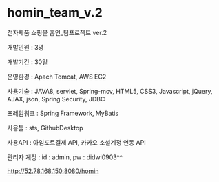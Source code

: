 # homin_team_v.2
전자제품 쇼핑몰 홈인_팀프로젝트 ver.2

  개발인원 : 3명
  
  개발기간 : 30일
  
  운영환경 : Apach Tomcat, AWS EC2
  
  사용기술 : JAVA8, servlet, Spring-mcv, HTML5, CSS3, Javascript, jQuery, AJAX, json, Spring Security, JDBC
  
  프레임워크 : Spring Framework, MyBatis
  
  사용툴 : sts, GithubDesktop
  
  사용API : 아임포트결제 API, 카카오 소셜계정 연동 API
  
  관리자 계정 : id : admin, pw : didwl0903^^
  
  http://52.78.168.150:8080/homin

